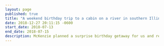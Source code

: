```yaml
---
layout: page
published: true
title: "A weekend birthday trip to a cabin on a river in southern Illinois"
date: 2018-12-27 20:11:15 -0600
start_date: 2018-07-13
end_date: 2018-07-15
description: McKenzie planned a surprise birthday getaway for us and rented a cute cabin in southern Illinois. It was a wonderful, relaxing escape from Chicago.
---
```

